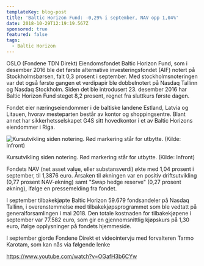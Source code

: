 ```yaml
---
templateKey: blog-post
title: 'Baltic Horizon Fund: -0,29% i september, NAV opp 1,04%'
date: 2018-10-29T12:19:19.567Z
sponsored: true
featured: false
tags:
  - Baltic Horizon
---
```

OSLO (Fondene TDN Direkt) Eiendomsfondet Baltic Horizon Fund, som i desember 2016 ble det første alternative investeringsfondet (AIF) notert på Stockholmsbørsen, falt 0,3 prosent i september. Med stockholmsnoteringen var det også første gangen et verdipapir ble dobbelnotert på Nasdaq Tallinn og Nasdaq Stockholm. Siden det ble introdusert 23. desember 2016 har Baltic Horizon Fund steget 8,2 prosent, regnet fra sluttkurs første dagen.



Fondet eier næringseiendommer i de baltiske landene Estland, Latvia og Litauen, hvorav mesteparten består av kontor og shoppingsentre. Blant annet har sikkerhetsselskapet G4S sitt hovedkontor i et av Baltic Horizons eiendommer i Riga.



![Kursutvikling siden notering. Rød markering står for utbytte. (Kilde: Infront)](/img/269.png)

<span class="image-caption">Kursutvikling siden notering. Rød markering står for utbytte. (Kilde: Infront)</span>

Fondets NAV (net asset value, eller substansverdi) økte med 1,04 prosent i september, til 1,3876 euro. Årsaken til økningen var en positiv driftsutvikling (0,77 prosent NAV-økning) samt "Swap hedge reserve" (0,27 prosent økning), ifølge en pressemelding fra fondet.



I september tilbakekjøpte Baltic Horizon 59.679 fondsandeler på Nasdaq Tallinn, i overenstemmelse med tilbakekjøpsprogrammet som ble vedtatt på generalforsamlingen i mai 2018. Den totale kostnaden for tilbakekjøpene i september var 77.582 euro, som gir en gjennomsnittlig kjøpskurs på 1,30 euro, ifølge opplysninger på fondets hjemmeside.



I september gjorde Fondene Direkt et videointervju med forvalteren Tarmo Karotam, som kan nås via følgende lenke

<https://www.youtube.com/watch?v=OGafH3b6CYw>
